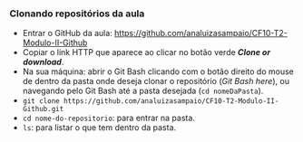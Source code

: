 ### Clonando repositórios da aula
- Entrar o GitHub da aula: https://github.com/analuizasampaio/CF10-T2-Modulo-II-Github
- Copiar o link HTTP que aparece ao clicar no botão verde ***Clone or download***.
- Na sua máquina: abrir o Git Bash clicando com o botão direito do mouse de dentro da pasta onde deseja clonar o repositório (*Git Bash here*), ou navegando pelo Git Bash até a pasta desejada (`cd nomeDaPasta`).
- `git clone https://github.com/analuizasampaio/CF10-T2-Modulo-II-Github.git`
- `cd nome-do-repositorio`: para entrar na pasta.
- `ls`: para listar o que tem dentro da pasta.